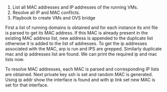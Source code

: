 1. List all MAC addresses and IP addresses of the running VMs. 
2. Resolve all IP and MAC conflicts. 
3. Playbook to create VMs and OVS bridge 
 
First a list of running domains is obtained and for each instance its xml file is parsed to get its MAC address. If this MAC is already present in the existing MAC address list, new address is appended to the duplicate list otherwise it is added to the list of addresses. To get the ip addresses associated with the MAC, arp is run and IPS are grepped. Similarly duplicate mac and ip addresses list are found. We can print the required ip and mac lists now. 

To resolve MAC addresses, each MAC is parsed and corresponding IP lists are obtained. Next private key ssh is set and random MAC is generated. Using ip addr show the interface is found and with ip link set new MAC is set for that interface. 
